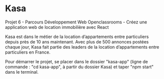 # Kasa
Projet 6 - Parcours Développement Web Openclassrooms - Créez une application web de location immobilière avec React

 Kasa est dans le métier de la location d’appartements entre particuliers depuis près de 10 ans maintenant. 
 Avec plus de 500 annonces postées chaque jour, Kasa fait partie des leaders de la location d’appartements entre particuliers en France.

 Pour démarrer le projet, se placer dans le dossier "kasa-app" (ligne de commande : "cd kasa-app", à partir du dossier Kasa) et taper "npm start" dans le terminal.
